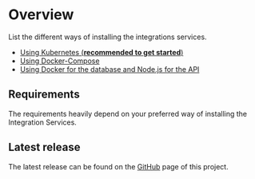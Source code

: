 
# Overview

List the different ways of installing the integrations services.

* [Using Kubernetes (**recommended to get started**)](./kubernetes/local_setup)
* [Using Docker-Compose](./docker_compose)
* [Using Docker for the database and Node.js for the API](./docker)

## Requirements

The requirements heavily depend on your preferred way of installing the Integration Services.

## Latest release

The latest release can be found on the [GitHub](https://github.com/iotaledger/integration-services) page of this project.
